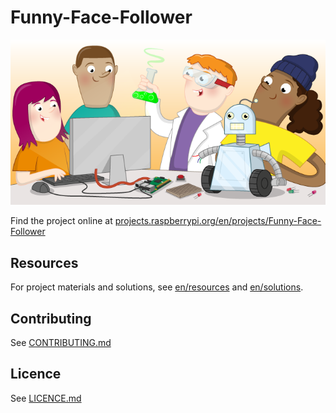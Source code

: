 # Funny-Face-Follower

![Funny-Face-Follower](banner.png)

Find the project online at [projects.raspberrypi.org/en/projects/Funny-Face-Follower](https://projects.raspberrypi.org/en/projects/Funny-Face-Follower)

## Resources
For project materials and solutions, see [en/resources](https://github.com/raspberrypilearning/ML-facial-recognition-starter/tree/master/en/resources) and [en/solutions](https://github.com/raspberrypilearning/ML-facial-recognition-starter/tree/master/en/solutions).

## Contributing
See [CONTRIBUTING.md](CONTRIBUTING.md)

## Licence
 See [LICENCE.md](LICENCE.md)
